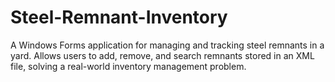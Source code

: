 # Steel-Remnant-Inventory
A Windows Forms application for managing and tracking steel remnants in a yard. Allows users to add, remove, and search remnants stored in an XML file, solving a real-world inventory management problem.
